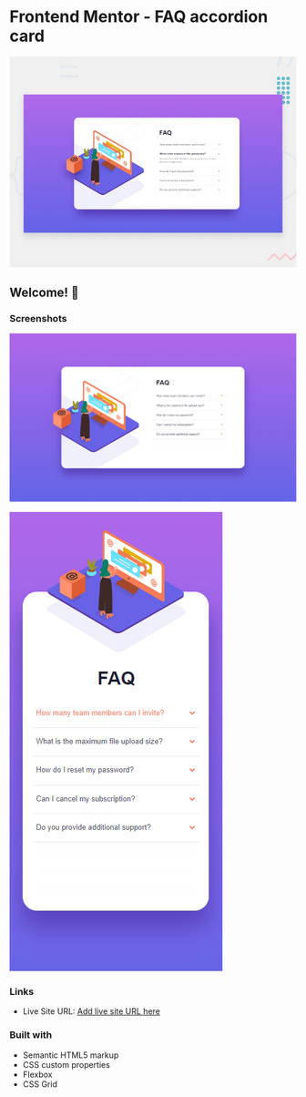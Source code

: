 # Frontend Mentor - FAQ accordion card

![Design preview for the FAQ accordion card coding challenge](./design/desktop-preview.jpg)

## Welcome! 👋

### Screenshots

![](./images/screenshot-desktop.PNG)

![](./images/screenshot-mobile.PNG)


### Links

- Live Site URL: [Add live site URL here](https://your-live-site-url.com)


### Built with

- Semantic HTML5 markup
- CSS custom properties
- Flexbox
- CSS Grid
